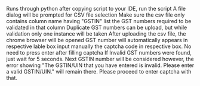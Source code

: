 Runs through python
after copying script to your IDE, run the script
A file dialog will be prompted for CSV file selection
Make sure the csv file only contains column name having "GSTIN"
list the GST numbers required to be validated in that column
Duplicate GST numbers can be upload, but while validation only one instance will be taken
After uploading the csv file, the chrome browser will be opened
GST number will automatically appears in respective lable box
input manually the captcha code in respective box. No need to press enter after filling captcha
If Invalid GST numbers were found, just wait for 5 seconds. Next GSTIN number will be considered
however, the error showing "The GSTIN/UIN that you have entered is invalid. Please enter a valid GSTIN/UIN." will remain there. Please proceed to enter captcha with that.
